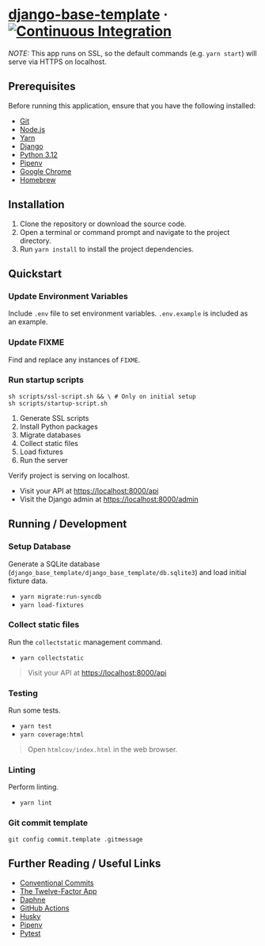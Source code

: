 # [django-base-template](https://github.com/ibraheem4/django-base-template) &middot; [![Continuous Integration](https://github.com/ibraheem4/django-base-template/workflows/Continuous%20Integration/badge.svg)](https://github.com/ibraheem4/django-base-template/actions?query=workflow%3A%22Continuous+Integration%22)

_NOTE:_ This app runs on SSL, so the default commands (e.g. `yarn start`) will serve via HTTPS on localhost.

## Prerequisites [](#prerequisites)

Before running this application, ensure that you have the following installed:

- [Git](https://git-scm.com/)
- [Node.js](https://nodejs.org/)
- [Yarn](https://yarnpkg.com/)
- [Django](https://www.djangoproject.com/)
- [Python 3.12](https://www.python.org/downloads/)
- [Pipenv](https://pypi.org/project/pipenv/)
- [Google Chrome](https://google.com/chrome/)
- [Homebrew](https://brew.sh)

## Installation

1. Clone the repository or download the source code.
2. Open a terminal or command prompt and navigate to the project directory.
3. Run `yarn install` to install the project dependencies.

## Quickstart [](#quickstart)

### Update Environment Variables [](#update-environment-variables)

Include `.env` file to set environment variables. `.env.example` is included as an example.

### Update FIXME [](#update-fixme)

Find and replace any instances of `FIXME`.

### Run startup scripts [](#run-startup-scripts)

```
sh scripts/ssl-script.sh && \ # Only on initial setup
sh scripts/startup-script.sh
```

1. Generate SSL scripts
2. Install Python packages
3. Migrate databases
4. Collect static files
5. Load fixtures
6. Run the server

Verify project is serving on localhost.

- Visit your API at [https://localhost:8000/api](https://localhost:8000/api)
- Visit the Django admin at [https://localhost:8000/admin](https://localhost:8000/admin)

## Running / Development [](#running-developing)

### Setup Database [](#setup-database)

Generate a SQLite database (`django_base_template/django_base_template/db.sqlite3`) and load initial fixture data.

- `yarn migrate:run-syncdb`
- `yarn load-fixtures`

### Collect static files [](#collect-static-files)

Run the `collectstatic` management command.

- `yarn collectstatic`

> Visit your API at [https://localhost:8000/api](https://localhost:8000/api)

### Testing [](#testing)

Run some tests.

- `yarn test`
- `yarn coverage:html`

> Open `htmlcov/index.html` in the web browser.

### Linting [](#linting)

Perform linting.

- `yarn lint`

### Git commit template [](#git-commit-template)

    git config commit.template .gitmessage

## Further Reading / Useful Links [](#further-reading-useful-links)

- [Conventional Commits](https://www.conventionalcommits.org)
- [The Twelve-Factor App](https://12factor.net)
- [Daphne](https://github.com/django/daphne)
- [GitHub Actions](https://github.com/features/actions)
- [Husky](https://typicode.github.io/husky/)
- [Pipenv](https://pypi.org/project/pipenv/)
- [Pytest](https://docs.pytest.org/en/stable/)
